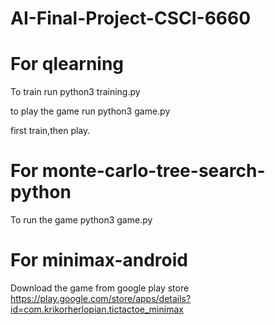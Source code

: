 # AI-Final-Project-CSCI-6660


# For qlearning
To train run python3 training.py

to play the game run python3 game.py

first train,then play.


# For monte-carlo-tree-search-python

To run the game python3 game.py

# For minimax-android
Download the game from google play store https://play.google.com/store/apps/details?id=com.krikorherlopian.tictactoe_minimax

